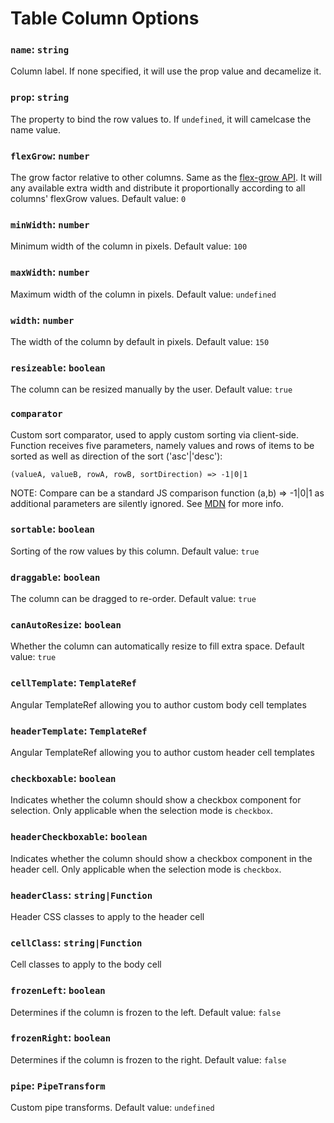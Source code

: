 # Table Column Options

### `name`: `string`

Column label. If none specified, it will use the prop value and decamelize it.

### `prop`: `string`

The property to bind the row values to. If `undefined`, it will camelcase the name value.

### `flexGrow`: `number`

The grow factor relative to other columns. Same as the [flex-grow API](https://www.w3.org/TR/css3-flexbox/).
It will any available extra width and distribute it proportionally according to all columns' flexGrow values. Default value: `0`

### `minWidth`: `number`

Minimum width of the column in pixels. Default value: `100`

### `maxWidth`: `number`

Maximum width of the column in pixels. Default value: `undefined`

### `width`: `number`

The width of the column by default in pixels. Default value: `150`

### `resizeable`: `boolean`

The column can be resized manually by the user. Default value: `true`

### `comparator`

Custom sort comparator, used to apply custom sorting via client-side.
Function receives five parameters, namely values and rows of items to be sorted as well as direction of the sort ('asc'|'desc'):

```
(valueA, valueB, rowA, rowB, sortDirection) => -1|0|1
```

NOTE: Compare can be a standard JS comparison function (a,b) => -1|0|1 as additional parameters are silently ignored.
See [MDN](https://developer.mozilla.org/en-US/docs/Web/JavaScript/Reference/Global_Objects/Array/sort) for more info.

### `sortable`: `boolean`

Sorting of the row values by this column. Default value: `true`

### `draggable`: `boolean`

The column can be dragged to re-order. Default value: `true`

### `canAutoResize`: `boolean`

Whether the column can automatically resize to fill extra space. Default value: `true`

### `cellTemplate`: `TemplateRef`

Angular TemplateRef allowing you to author custom body cell templates

### `headerTemplate`: `TemplateRef`

Angular TemplateRef allowing you to author custom header cell templates

### `checkboxable`: `boolean`

Indicates whether the column should show a checkbox component for selection. Only
applicable when the selection mode is `checkbox`.

### `headerCheckboxable`: `boolean`

Indicates whether the column should show a checkbox component in the header cell.
Only applicable when the selection mode is `checkbox`.

### `headerClass`: `string|Function`

Header CSS classes to apply to the header cell

### `cellClass`: `string|Function`

Cell classes to apply to the body cell

### `frozenLeft`: `boolean`

Determines if the column is frozen to the left. Default value: `false`

### `frozenRight`: `boolean`

Determines if the column is frozen to the right. Default value: `false`

### `pipe`: `PipeTransform`

Custom pipe transforms. Default value: `undefined`
